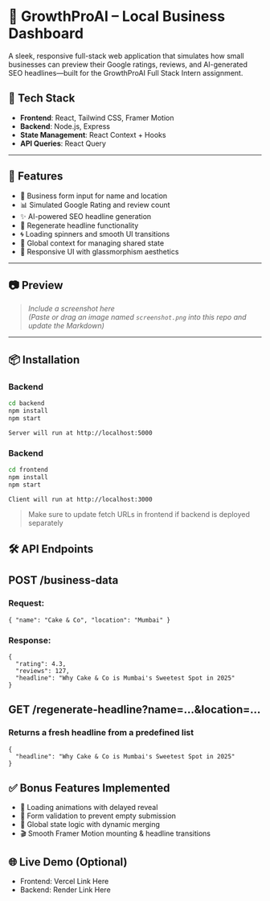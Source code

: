 # 💼 GrowthProAI – Local Business Dashboard

A sleek, responsive full-stack web application that simulates how small businesses can preview their Google ratings, reviews, and AI-generated SEO headlines—built for the GrowthProAI Full Stack Intern assignment.

## 🧰 Tech Stack

- **Frontend**: React, Tailwind CSS, Framer Motion
- **Backend**: Node.js, Express
- **State Management**: React Context + Hooks
- **API Queries**: React Query

---

## 🚀 Features

- 🔎 Business form input for name and location  
- 📊 Simulated Google Rating and review count  
- ✨ AI-powered SEO headline generation  
- 🔁 Regenerate headline functionality  
- 🌀 Loading spinners and smooth UI transitions  
- 🧠 Global context for managing shared state  
- 📱 Responsive UI with glassmorphism aesthetics  

---

## 📷 Preview

> _Include a screenshot here_  
_(Paste or drag an image named `screenshot.png` into this repo and update the Markdown)_

---

## 📦 Installation

### Backend

```bash
cd backend
npm install
npm start
```

```
Server will run at http://localhost:5000
```

### Backend

```bash
cd frontend
npm install
npm start
```
```
Client will run at http://localhost:3000

```
> Make sure to update fetch URLs in frontend if backend is deployed separately

## 🛠 API Endpoints
## POST /business-data
### Request:
```
{ "name": "Cake & Co", "location": "Mumbai" }
```

### Response:
```
{
  "rating": 4.3,
  "reviews": 127,
  "headline": "Why Cake & Co is Mumbai's Sweetest Spot in 2025"
}
```

## GET /regenerate-headline?name=...&location=...
### Returns a fresh headline from a predefined list

```
{
  "headline": "Why Cake & Co is Mumbai's Sweetest Spot in 2025"
}
```

## ✅ Bonus Features Implemented
- 🚦 Loading animations with delayed reveal
- 🧭 Form validation to prevent empty submission
- 🧠 Global state logic with dynamic merging
- 🎬 Smooth Framer Motion mounting & headline transitions


## 🌐 Live Demo (Optional)
- Frontend: Vercel Link Here
- Backend: Render Link Here





